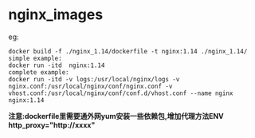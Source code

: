 # nginx_images
eg:  
```
docker build -f ./nginx_1.14/dockerfile -t nginx:1.14 ./nginx_1.14/
simple example:
docker run -itd  nginx:1.14
complete example:
docker run -itd -v logs:/usr/local/nginx/logs -v nginx.conf:/usr/local/nginx/conf/nginx.conf -v vhost.conf:/usr/local/nginx/conf/conf.d/vhost.conf --name nginx nginx:1.14
```
**注意:dockerfile里需要通外网yum安装一些依赖包,增加代理方法ENV http_proxy="http://xxxx"**
